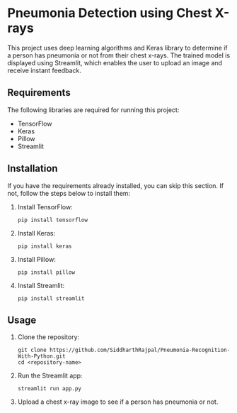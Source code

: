 # Pneumonia Detection using Chest X-rays

This project uses deep learning algorithms and Keras library to determine if a person has pneumonia or not from their chest x-rays. The trained model is displayed using Streamlit, which enables the user to upload an image and receive instant feedback.



## Requirements

The following libraries are required for running this project:

- TensorFlow
- Keras
- Pillow
- Streamlit


## Installation

If you have the requirements already installed, you can skip this section. If not, follow the steps below to install them:

1. Install TensorFlow:

    ```
    pip install tensorflow
    ```

2. Install Keras:

    ```
    pip install keras
    ```

3. Install Pillow:

    ```
    pip install pillow
    ```

4. Install Streamlit:

    ```
    pip install streamlit
    ```


## Usage

1. Clone the repository:

    ```
    git clone https://github.com/SiddharthRajpal/Pneumonia-Recognition-With-Python.git
    cd <repository-name>
    ```

2. Run the Streamlit app:

    ```
    streamlit run app.py
    ```

3. Upload a chest x-ray image to see if a person has pneumonia or not.
